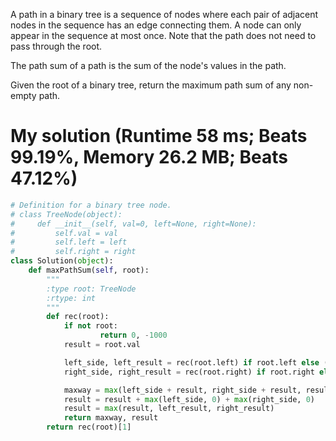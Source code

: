 A path in a binary tree is a sequence of nodes where each pair of adjacent nodes in the sequence has an edge connecting them. A node can only appear in the sequence at most once. Note that the path does not need to pass through the root.

The path sum of a path is the sum of the node's values in the path.

Given the root of a binary tree, return the maximum path sum of any non-empty path.

# My solution (Runtime 58 ms; Beats 99.19%, Memory 26.2 MB; Beats 47.12%)

```Python
# Definition for a binary tree node.
# class TreeNode(object):
#     def __init__(self, val=0, left=None, right=None):
#         self.val = val
#         self.left = left
#         self.right = right
class Solution(object):
    def maxPathSum(self, root):
        """
        :type root: TreeNode
        :rtype: int
        """
        def rec(root):
            if not root:
                    return 0, -1000
            result = root.val

            left_side, left_result = rec(root.left) if root.left else (-1000, -1000)
            right_side, right_result = rec(root.right) if root.right else (-1000, -1000)

            maxway = max(left_side + result, right_side + result, result)
            result = result + max(left_side, 0) + max(right_side, 0) 
            result = max(result, left_result, right_result)
            return maxway, result
        return rec(root)[1]
```
        
